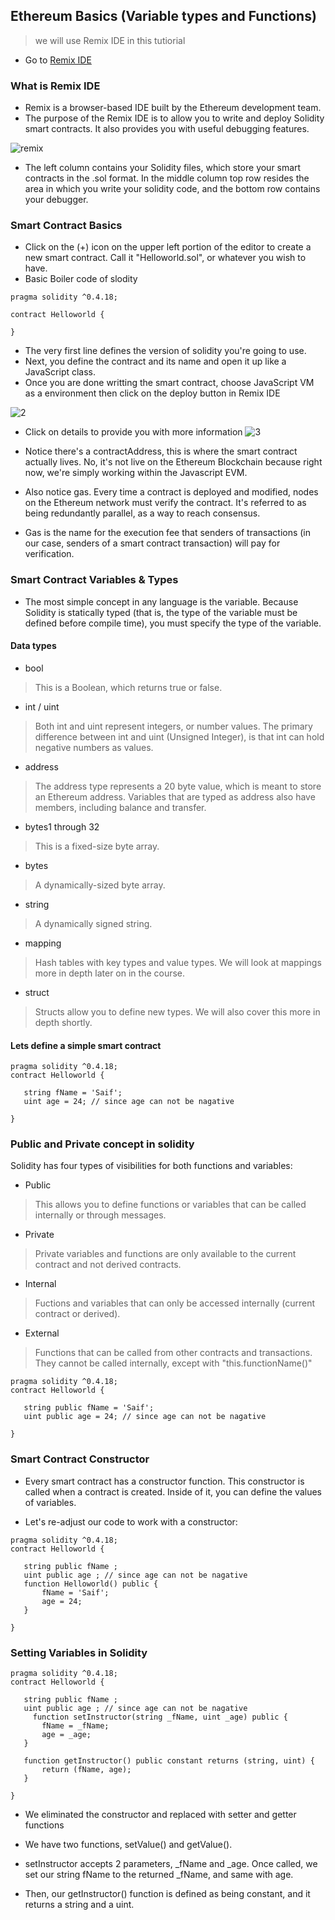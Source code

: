 ## Ethereum Basics (Variable types and Functions)
> we will use Remix IDE in this tutiorial

* Go to [Remix IDE](https://remix.ethereum.org/)
 
### What is Remix IDE
* Remix is a browser-based IDE built by the Ethereum development team.
* The purpose of the Remix IDE is to allow you to write and deploy Solidity smart contracts. It also provides you with useful debugging features.

![remix](1.png)

* The left column contains your Solidity files, which store your smart contracts in the .sol format. In the middle column top row resides the area in which you write your solidity code, and the bottom row contains your debugger.

### Smart Contract Basics
* Click on the (+) icon on the upper left portion of the editor to create a new smart contract. Call it "Helloworld.sol", or whatever you wish to have.
* Basic Boiler code of slodity
```solidity
pragma solidity ^0.4.18;

contract Helloworld {
    
}
```
* The very first line defines the version of solidity you're going to use.
* Next, you define the contract and its name and open it up like a JavaScript class.
* Once you are done writting the smart contract, choose JavaScript VM as a environment then click on the deploy button in Remix IDE

![2](2.png)

* Click on details to provide you with more information
![3](3.png)

* Notice there's a contractAddress, this is where the smart contract actually lives. No, it's not live on the Ethereum Blockchain because right now, we're simply working within the Javascript EVM.

* Also notice gas. Every time a contract is deployed and modified, nodes on the Ethereum network must verify the contract. It's referred to as being redundantly parallel, as a way to reach consensus. 

* Gas is the name for the execution fee that senders of transactions (in our case, senders of a smart contract transaction) will pay for verification.

### Smart Contract Variables & Types
 * The most simple concept in any language is the variable. Because Solidity is statically typed (that is, the type of the variable must be defined before compile time), you must specify the type of the variable.

#### Data types

* bool
> This is a Boolean, which returns true or false.

* int / uint
> Both int and uint represent integers, or number values. The primary difference between int and uint (Unsigned Integer), is that int can hold negative numbers as values.

* address
>The address type represents a 20 byte value, which is meant to store an Ethereum address. Variables that are typed as address also have members, including balance and transfer.

* bytes1 through 32
> This is a fixed-size byte array.

* bytes
> A dynamically-sized byte array.

* string
> A dynamically signed string.

* mapping
> Hash tables with key types and value types. We will look at mappings more in depth later on in the course.

* struct
> Structs allow you to define new types. We will also cover this more in depth shortly.

#### Lets define a simple smart contract
``` Solidity
pragma solidity ^0.4.18;
contract Helloworld {
    
   string fName = 'Saif';
   uint age = 24; // since age can not be nagative
    
}
```

### Public and Private concept in solidity 
Solidity has four types of visibilities for both functions and variables:

* Public
> This allows you to define functions or variables that can be called internally or through messages.

* Private
> Private variables and functions are only available to the current contract and not derived contracts.

* Internal
> Fuctions and variables that can only be accessed internally (current contract or derived).

* External
> Functions that can be called from other contracts and transactions. They cannot be called internally, except with "this.functionName()"

```Solidity
pragma solidity ^0.4.18;
contract Helloworld {
    
   string public fName = 'Saif';
   uint public age = 24; // since age can not be nagative
    
}
```

### Smart Contract Constructor
* Every smart contract has a constructor function. This constructor is called when a contract is created. Inside of it, you can define the values of variables.

* Let's re-adjust our code to work with a constructor:
```Solidity
pragma solidity ^0.4.18;
contract Helloworld {
    
   string public fName ;
   uint public age ; // since age can not be nagative
   function Helloworld() public {
       fName = 'Saif';
       age = 24;
   }
    
}
```
### Setting Variables in Solidity 
```Solidity
pragma solidity ^0.4.18;
contract Helloworld {
    
   string public fName ;
   uint public age ; // since age can not be nagative
     function setInstructor(string _fName, uint _age) public {
       fName = _fName;
       age = _age;
   }
   
   function getInstructor() public constant returns (string, uint) {
       return (fName, age);
   }
    
}
```
* We eliminated the constructor and replaced with setter and getter functions

* We have two functions, setValue() and getValue().

* setInstructor accepts 2 parameters, _fName and _age. Once called, we set our string fName to the returned _fName, and same with age.

* Then, our getInstructor() function is defined as being constant, and it returns a string and a uint.

